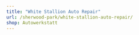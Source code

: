 ```yaml
---
title: "White Stallion Auto Repair"
url: /sherwood-park/white-stallion-auto-repair/
shop: Autowerkstatt
---
```

